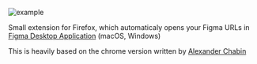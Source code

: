 ![example](https://i.imgur.com/h462XiN.gifv "Example")

Small extension for Firefox, which automaticaly opens your Figma URLs in [Figma Desktop Application](https://www.figma.com/downloads) (macOS, Windows)

This is heavily based on the chrome version written by [Alexander Chabin](https://github.com/a-chabin/figma-chrome-extension)